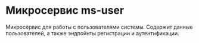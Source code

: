 # Микросервис ms-user
Микросервис для работы с пользователями системы.
Содержит данные пользователей, а также эндпойнты регистрации и аутентификации.